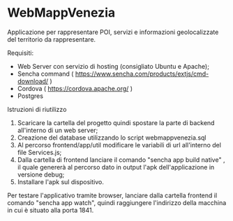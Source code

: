 # WebMappVenezia
Applicazione per rappresentare POI, servizi e informazioni geolocalizzate del territorio da rappresentare.

Requisiti:
- Web Server con servizio di hosting (consigliato Ubuntu e Apache);
- Sencha command ( https://www.sencha.com/products/extjs/cmd-download/ )
- Cordova ( https://cordova.apache.org/ )
- Postgres

Istruzioni di riutilizzo

1. Scaricare la cartella del progetto quindi spostare la parte di backend all'interno di un web server;
2. Creazione del database utilizzando lo script webmappvenezia.sql
3. Al percorso frontend/app/util modificare le variabili di url all'interno del file Services.js;
4. Dalla cartella di frontend lanciare il comando "sencha app build native" , il quale genererà al percorso dato in output l'apk dell'applicazione in versione debug;
5. Installare l'apk sul dispositivo.


Per testare l'applicativo tramite browser, lanciare dalla cartella frontend il comando "sencha app watch", quindi raggiungere l'indirizzo della macchina in cui è situato alla porta 1841.
